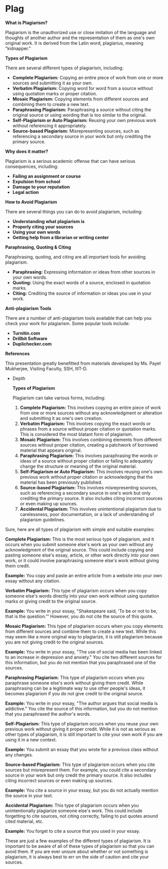 # Plag

**What is Plagiarism?**

Plagiarism is the unauthorized use or close imitation of the language and thoughts of another author and the representation of them as one's own original work. It is derived from the Latin word, plagiarius, meaning "kidnapper."

**Types of Plagiarism**

There are several different types of plagiarism, including:

- **Complete Plagiarism:** Copying an entire piece of work from one or more sources and submitting it as your own.
- **Verbatim Plagiarism:** Copying word for word from a source without using quotation marks or proper citation.
- **Mosaic Plagiarism:** Copying elements from different sources and combining them to create a new text.
- **Paraphrasing Plagiarism:** Paraphrasing a source without citing the original source or using wording that is too similar to the original.
- **Self-Plagiarism or Auto Plagiarism:** Reusing your own previous work without referencing it appropriately.
- **Source-based Plagiarism:** Misrepresenting sources, such as referencing a secondary source in your work but only crediting the primary source.

**Why does it matter?**

Plagiarism is a serious academic offense that can have serious consequences, including:

- **Failing an assignment or course**
- **Expulsion from school**
- **Damage to your reputation**
- **Legal action**

**How to Avoid Plagiarism**

There are several things you can do to avoid plagiarism, including:

- **Understanding what plagiarism is**
- **Properly citing your sources**
- **Using your own words**
- **Getting help from a librarian or writing center**

**Paraphrasing, Quoting & Citing**

Paraphrasing, quoting, and citing are all important tools for avoiding plagiarism.

- **Paraphrasing:** Expressing information or ideas from other sources in your own words.
- **Quoting:** Using the exact words of a source, enclosed in quotation marks.
- **Citing:** Crediting the source of information or ideas you use in your work.

**Anti-plagiarism Tools**

There are a number of anti-plagiarism tools available that can help you check your work for plagiarism. Some popular tools include:

- **Turnitin.com**
- **Drillbit Software**
- **Duplichecker.com**

**References**

This presentation greatly benefitted from materials developed by Ms. Payel Mukherjee, Visiting Faculty, SSH, IIIT-D.

- Depth
    
    **Types of Plagiarism**
    
    Plagiarism can take various forms, including:
    
    1. **Complete Plagiarism:** This involves copying an entire piece of work from one or more sources without any acknowledgment or alteration and submitting it as one's own creation.
    2. **Verbatim Plagiarism:** This involves copying the exact words or phrases from a source without proper citation or quotation marks. This is considered the most blatant form of plagiarism.
    3. **Mosaic Plagiarism:** This involves combining elements from different sources without proper citation, creating a patchwork of borrowed material that appears original.
    4. **Paraphrasing Plagiarism:** This involves paraphrasing the words or ideas of a source without proper citation or failing to adequately change the structure or meaning of the original material.
    5. **Self-Plagiarism or Auto Plagiarism:** This involves reusing one's own previous work without proper citation or acknowledging that the material has been previously published.
    6. **Source-based Plagiarism:** This involves misrepresenting sources, such as referencing a secondary source in one's work but only crediting the primary source. It also includes citing incorrect sources or even making up sources.
    7. **Accidental Plagiarism:** This involves unintentional plagiarism due to carelessness, poor documentation, or a lack of understanding of plagiarism guidelines.

Sure, here are all types of plagiarism with simple and suitable examples:

**Complete Plagiarism:** This is the most serious type of plagiarism, and it occurs when you submit someone else's work as your own without any acknowledgment of the original source. This could include copying and pasting someone else's essay, article, or other work directly into your own work, or it could involve paraphrasing someone else's work without giving them credit.

**Example:** You copy and paste an entire article from a website into your own essay without any citation.

**Verbatim Plagiarism:** This type of plagiarism occurs when you copy someone else's words directly into your own work without using quotation marks or giving credit to the original source.

**Example:** You write in your essay, "Shakespeare said, 'To be or not to be, that is the question.'" However, you do not cite the source of this quote.

**Mosaic Plagiarism:** This type of plagiarism occurs when you copy elements from different sources and combine them to create a new text. While this may seem like a more original way to plagiarize, it is still plagiarism because you are not giving credit to the original sources.

**Example:** You write in your essay, "The use of social media has been linked to an increase in depression and anxiety." You cite two different sources for this information, but you do not mention that you paraphrased one of the sources.

**Paraphrasing Plagiarism:** This type of plagiarism occurs when you paraphrase someone else's work without giving them credit. While paraphrasing can be a legitimate way to use other people's ideas, it becomes plagiarism if you do not give credit to the original source.

**Example:** You write in your essay, "The author argues that social media is addictive." You cite the source of this information, but you do not mention that you paraphrased the author's words.

**Self-Plagiarism:** This type of plagiarism occurs when you reuse your own previous work without giving it proper credit. While it is not as serious as other types of plagiarism, it is still important to cite your own work if you are using it in a new context.

**Example:** You submit an essay that you wrote for a previous class without any changes.

**Source-based Plagiarism:** This type of plagiarism occurs when you cite sources but misrepresent them. For example, you could cite a secondary source in your work but only credit the primary source. It also includes citing incorrect sources or even making up sources.

**Example:** You cite a source in your essay, but you do not actually mention the source in your text.

**Accidental Plagiarism:** This type of plagiarism occurs when you unintentionally plagiarize someone else's work. This could include forgetting to cite sources, not citing correctly, failing to put quotes around cited material, etc.

**Example:** You forget to cite a source that you used in your essay.

These are just a few examples of the different types of plagiarism. It is important to be aware of all of these types of plagiarism so that you can avoid them. If you are ever unsure about whether or not something is plagiarism, it is always best to err on the side of caution and cite your sources.